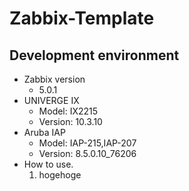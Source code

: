 # Zabbix-Template
## Development environment
- Zabbix version
  - 5.0.1
- UNIVERGE IX
  - Model: IX2215
  - Version: 10.3.10
- Aruba IAP
  - Model: IAP-215,IAP-207
  - Version: 8.5.0.10_76206
- How to use.
  1. hogehoge
